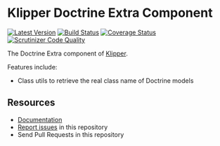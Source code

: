 Klipper Doctrine Extra Component
================================

[![Latest Version](https://img.shields.io/packagist/v/klipper/doctrine-extra.svg)](https://packagist.org/packages/klipper/doctrine-extra)
[![Build Status](https://img.shields.io/travis/klipperdev/doctrine-extra/master.svg)](https://travis-ci.org/klipperdev/doctrine-extra)
[![Coverage Status](https://img.shields.io/coveralls/klipperdev/doctrine-extra/master.svg)](https://coveralls.io/r/klipperdev/doctrine-extra?branch=master)
[![Scrutinizer Code Quality](https://img.shields.io/scrutinizer/g/klipperdev/doctrine-extra.svg)](https://scrutinizer-ci.com/g/klipperdev/doctrine-extra?branch=master)

The Doctrine Extra component of [Klipper](https://klipper.dev).

Features include:

- Class utils to retrieve the real class name of Doctrine models

Resources
---------

- [Documentation](Resources/doc/index.md)
- [Report issues](https://github.com/klipperdev/doctrine-extra/issues) in this repository
- Send Pull Requests in this repository
